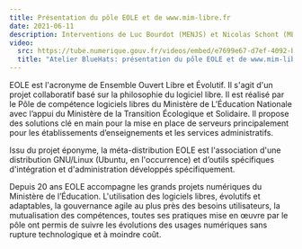 ```yaml
---
title: Présentation du pôle EOLE et de www.mim-libre.fr
date: 2021-06-11
description: Interventions de Luc Bourdot (MENJS) et Nicolas Schont (MENJS)
video:
  src: https://tube.numerique.gouv.fr/videos/embed/e7699e67-d7ef-4092-bbc4-d270546e61b6
  title: "Atelier BlueHats: présentation du pôle EOLE et de www.mim-libre.fr"
---
```


EOLE est l'acronyme de Ensemble Ouvert Libre et Évolutif. Il s'agit d'un projet collaboratif basé sur la philosophie du logiciel libre.  Il est réalisé par le Pôle de compétence logiciels libres du Ministère de L’Éducation Nationale avec l’appui du Ministère de la Transition Écologique et Solidaire.  Il propose des solutions clé en main pour la mise en place de serveurs principalement pour les établissements d’enseignements et les services administratifs.

Issu du projet éponyme, la méta-distribution EOLE est l'association d'une distribution GNU/Linux (Ubuntu, en l'occurrence) et d’outils spécifiques d'intégration et d'administration développés spécifiquement.

Depuis 20 ans EOLE accompagne les grands projets numériques du Ministère de l’Éducation.  L'utilisation des logiciels libres, évolutifs et adaptables, la gouvernance agile au plus près des besoins utilisateurs, la mutualisation des compétences, toutes ses pratiques mise en œuvre par le pôle ont permis de suivre les évolutions des usages numériques sans rupture technologique et à moindre coût.
